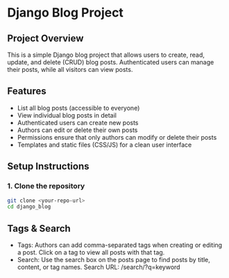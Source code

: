 # Django Blog Project

## Project Overview

This is a simple Django blog project that allows users to create, read, update, and delete (CRUD) blog posts. Authenticated users can manage their posts, while all visitors can view posts.

## Features

- List all blog posts (accessible to everyone)
- View individual blog posts in detail
- Authenticated users can create new posts
- Authors can edit or delete their own posts
- Permissions ensure that only authors can modify or delete their posts
- Templates and static files (CSS/JS) for a clean user interface

## Setup Instructions

### 1. Clone the repository

```bash
git clone <your-repo-url>
cd django_blog
```

## Tags & Search

- Tags: Authors can add comma-separated tags when creating or editing a post. Click on a tag to view all posts with that tag.
- Search: Use the search box on the posts page to find posts by title, content, or tag names. Search URL: /search/?q=keyword
